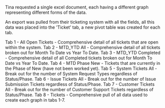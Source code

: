 Tina requested a single excel document, each having a different graph representing different forms of the data.

An export was pulled from their ticketing system with all the fields, all this data was placed into the 'Ticket' tab, a new pivot table was created for each tab.

Tab 1 - All Open Tickets - Ccomprehensive detail of all tickets that are open within the system.
Tab 2 - MTD_YTD All - Comprehensive detail of all tickets broken out for Month To Date vs Year To Date. 
Tab 3 - MTD_YTD Completed - Comprehensive detail of all Completed tickets broken out for Month To Date vs Year To Date. 
Tab 4 - MTD Phase New - Tickets that are currently in the Phase of New (have not been worked yet).
Tab 5 - System Tickets All - Break out for the number of System Request Types regardless of Status/Phase. 
Tab 6 - Issue Tickets All - Break out for the number of Issue Submission Tickets regardless of Status/Phase. 
Tab 7 - Customer Tickets All - Break out for the number of Customer Support Tickets regardless of Status/Phase. 
Tab 8 - Tickets - Comprehensive pull of all data used to create each graph in tabs 1-7.
